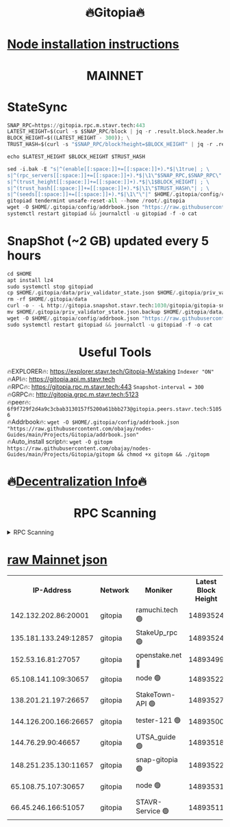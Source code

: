 <h1 align="center"> 🔥Gitopia🔥</h1>

[Node installation instructions](https://github.com/obajay/nodes-Guides/tree/main/Projects/Gitopia)
=

<h1 align="center"> MAINNET</h1>

# StateSync
```python
SNAP_RPC=https://gitopia.rpc.m.stavr.tech:443
LATEST_HEIGHT=$(curl -s $SNAP_RPC/block | jq -r .result.block.header.height); \
BLOCK_HEIGHT=$((LATEST_HEIGHT - 300)); \
TRUST_HASH=$(curl -s "$SNAP_RPC/block?height=$BLOCK_HEIGHT" | jq -r .result.block_id.hash)

echo $LATEST_HEIGHT $BLOCK_HEIGHT $TRUST_HASH

sed -i.bak -E "s|^(enable[[:space:]]+=[[:space:]]+).*$|\1true| ; \
s|^(rpc_servers[[:space:]]+=[[:space:]]+).*$|\1\"$SNAP_RPC,$SNAP_RPC\"| ; \
s|^(trust_height[[:space:]]+=[[:space:]]+).*$|\1$BLOCK_HEIGHT| ; \
s|^(trust_hash[[:space:]]+=[[:space:]]+).*$|\1\"$TRUST_HASH\"| ; \
s|^(seeds[[:space:]]+=[[:space:]]+).*$|\1\"\"|" $HOME/.gitopia/config/config.toml
gitopiad tendermint unsafe-reset-all --home /root/.gitopia
wget -O $HOME/.gitopia/config/addrbook.json "https://raw.githubusercontent.com/obajay/nodes-Guides/main/Projects/Gitopia/addrbook.json"
systemctl restart gitopiad && journalctl -u gitopiad -f -o cat
```
# SnapShot (~2 GB) updated every 5 hours
```python
cd $HOME
apt install lz4
sudo systemctl stop gitopiad
cp $HOME/.gitopia/data/priv_validator_state.json $HOME/.gitopia/priv_validator_state.json.backup
rm -rf $HOME/.gitopia/data
curl -o - -L http://gitopia.snapshot.stavr.tech:1030/gitopia/gitopia-snap.tar.lz4 | lz4 -c -d - | tar -x -C $HOME/.gitopia --strip-components 2
mv $HOME/.gitopia/priv_validator_state.json.backup $HOME/.gitopia/data/priv_validator_state.json
wget -O $HOME/.gitopia/config/addrbook.json "https://raw.githubusercontent.com/obajay/nodes-Guides/main/Projects/Gitopia/addrbook.json"
sudo systemctl restart gitopiad && journalctl -u gitopiad -f -o cat
```
 <h1 align="center"> Useful Tools</h1>

🔥EXPLORER🔥:      https://explorer.stavr.tech/Gitopia-M/staking  `Indexer "ON"` \
🔥API🔥: 			 		 https://gitopia.api.m.stavr.tech \
🔥RPC🔥:           https://gitopia.rpc.m.stavr.tech:443              `Snapshot-interval = 300` \
🔥GRPC🔥:          http://gitopia.grpc.m.stavr.tech:5123 \
🔥peer🔥:					 `6f9f729f2d4a9c3cbab3130157f5200a61bbb273@gitopia.peers.stavr.tech:51056` \
🔥Addrbook🔥:    ```wget -O $HOME/.gitopia/config/addrbook.json "https://raw.githubusercontent.com/obajay/nodes-Guides/main/Projects/Gitopia/addrbook.json"``` \
🔥Auto_install script🔥: ```wget -O gitopm https://raw.githubusercontent.com/obajay/nodes-Guides/main/Projects/Gitopia/gitopm && chmod +x gitopm && ./gitopm```

🔥[Decentralization Info](https://github.com/obajay/StateSync-snapshots/tree/main/Projects/Gitopia/Decentralization)🔥
=

<h1 align="center"> RPC Scanning</h1>

<details>
<summary>RPC Scanning</summary>

<h2 align="center"> We scan nodes in real time every 4 hours. And we provide the final result of RPC endpoints.
We cannot influence the operation of these nodes in any way. </h2>


```python
If Voting Power is higher than 0 --> then the Node is a validator of the network and may be subject to attack and be a potential threat to the chain.
```
```python
We marked such validators with a red symbol
```

</details>

[raw Mainnet json](https://rpc-check.gitopm.stavr.tech/gitopm/rpc-gitopm-result.json)
=

<table><tr><th>IP-Address</th><th>Network</th><th>Moniker</th><th>Latest Block Height</th><th>Earliest Block Height</th><th>Catching Up</th><th>Tx Index</th><th>Voting Power</th><th>Scan Time</th></tr><tr><td>142.132.202.86:20001</td><td>gitopia</td><td>ramuchi.tech 🟢</td><td>14893524</td><td>6548337</td><td>False</td><td>on</td><td>0</td><td>2024-03-06T11:53:44.255959953UTC</td></tr><tr><td>135.181.133.249:12857</td><td>gitopia</td><td>StakeUp_rpc 🟢</td><td>14893524</td><td>8010001</td><td>False</td><td>on</td><td>0</td><td>2024-03-06T11:53:44.572058126UTC</td></tr><tr><td>152.53.16.81:27057</td><td>gitopia</td><td>openstake.net 🔴</td><td>14893499</td><td>10455001</td><td>False</td><td>off</td><td>54688</td><td>2024-03-06T11:53:05.676063134UTC</td></tr><tr><td>65.108.141.109:30657</td><td>gitopia</td><td>node 🟢</td><td>14893522</td><td>12299845</td><td>False</td><td>on</td><td>0</td><td>2024-03-06T11:53:41.791771563UTC</td></tr><tr><td>138.201.21.197:26657</td><td>gitopia</td><td>StakeTown-API 🟢</td><td>14893527</td><td>12733501</td><td>False</td><td>on</td><td>0</td><td>2024-03-06T11:53:48.938955079UTC</td></tr><tr><td>144.126.200.166:26657</td><td>gitopia</td><td>tester-121 🟢</td><td>14893500</td><td>12832814</td><td>False</td><td>off</td><td>0</td><td>2024-03-06T11:53:08.026312333UTC</td></tr><tr><td>144.76.29.90:46657</td><td>gitopia</td><td>UTSA_guide 🟢</td><td>14893518</td><td>13035301</td><td>False</td><td>on</td><td>0</td><td>2024-03-06T11:53:35.307811914UTC</td></tr><tr><td>148.251.235.130:11657</td><td>gitopia</td><td>snap-gitopia 🟢</td><td>14893522</td><td>14079001</td><td>False</td><td>on</td><td>0</td><td>2024-03-06T11:53:42.003996865UTC</td></tr><tr><td>65.108.75.107:30657</td><td>gitopia</td><td>node 🟢</td><td>14893531</td><td>14269230</td><td>False</td><td>on</td><td>0</td><td>2024-03-06T11:53:55.352687925UTC</td></tr><tr><td>66.45.246.166:51057</td><td>gitopia</td><td>STAVR-Service 🟢</td><td>14893511</td><td>14880001</td><td>False</td><td>on</td><td>0</td><td>2024-03-06T11:53:24.872763446UTC</td></tr></table>
